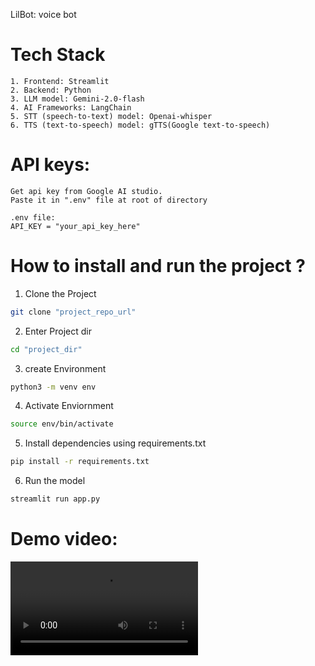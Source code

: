 LilBot: voice bot

# Tech Stack

    1. Frontend: Streamlit
    2. Backend: Python
    3. LLM model: Gemini-2.0-flash
    4. AI Frameworks: LangChain
    5. STT (speech-to-text) model: Openai-whisper
    6. TTS (text-to-speech) model: gTTS(Google text-to-speech)

# API keys:

    Get api key from Google AI studio.
    Paste it in ".env" file at root of directory

    .env file:
    API_KEY = "your_api_key_here"

# How to install and run the project ?

1. Clone the Project

```bash
git clone "project_repo_url"
```

2. Enter Project dir

```bash
cd "project_dir"
```

3. create Environment

```bash
python3 -m venv env
```

4. Activate Enviornment

```bash
source env/bin/activate
```

5. Install dependencies using requirements.txt

```bash
pip install -r requirements.txt
```

6. Run the model

```bash
streamlit run app.py
```

# Demo video: 
![Demo Video](demo/demo_video.webm)
